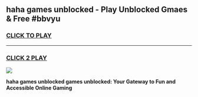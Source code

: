 
## haha games unblocked - Play Unblocked Gmaes & Free #bbvyu
<h3>
<a href="https://news.freeplayer.one?title=haha_games_unblocked&ref=03M">CLICK TO PLAY</a></h3>
<hr>

<h3>
<a href="https://news.freeplayer.one?title=haha_games_unblocked&ref=03M">CLICK 2 PLAY</a>
  
</h3>

<a href="https://news.freeplayer.one?title=haha_games_unblocked&ref=03M"><img src="https://clearcache.store/games.png"></a>


**haha games unblocked games unblocked: Your Gateway to Fun and Accessible Online Gaming**
